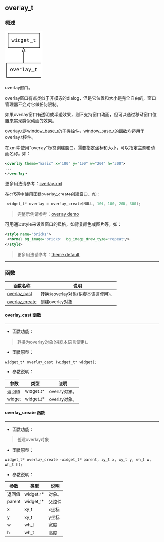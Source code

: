 ## overlay\_t
### 概述
![image](images/overlay_t_0.png)

 overlay窗口。

 overlay窗口有点类似于非模态的dialog，但是它位置和大小是完全自由的，窗口管理器不会对它做任何限制。

 如果overlay窗口有透明或半透效果，则不支持窗口动画，但可以通过移动窗口位置来实现类似动画的效果。

 overlay\_t是[window\_base\_t](window_base_t.md)的子类控件，window\_base\_t的函数均适用于overlay\_t控件。

 在xml中使用"overlay"标签创建窗口。需要指定坐标和大小，可以指定主题和动画名称。如：

 ```xml
 <overlay theme="basic" x="100" y="100" w="200" h="300">
 ...
 </overlay>
 ```

 >
 更多用法请参考：[overlay.xml](https://github.com/zlgopen/awtk/blob/master/demos/assets/raw/ui/)

 在c代码中使用函数overlay\_create创建窗口。如：

 ```c
  widget_t* overlay = overlay_create(NULL, 100, 100, 200, 300);
 ```

 > 完整示例请参考：[overlay
 demo](https://github.com/zlgopen/awtk-c-demos/blob/master/demos/)

 可用通过style来设置窗口的风格，如背景颜色或图片等。如：

 ```xml
 <style name="bricks">
  <normal bg_image="bricks"  bg_image_draw_type="repeat"/>
 </style>
 ```

 > 更多用法请参考：[theme
 default](https://github.com/zlgopen/awtk/blob/master/demos/assets/raw/styles/default.xml#L0)

----------------------------------
### 函数
<p id="overlay_t_methods">

| 函数名称 | 说明 | 
| -------- | ------------ | 
| <a href="#overlay_t_overlay_cast">overlay\_cast</a> | 转换为overlay对象(供脚本语言使用)。 |
| <a href="#overlay_t_overlay_create">overlay\_create</a> | 创建overlay对象 |
#### overlay\_cast 函数
-----------------------

* 函数功能：

> <p id="overlay_t_overlay_cast"> 转换为overlay对象(供脚本语言使用)。



* 函数原型：

```
widget_t* overlay_cast (widget_t* widget);
```

* 参数说明：

| 参数 | 类型 | 说明 |
| -------- | ----- | --------- |
| 返回值 | widget\_t* | overlay对象。 |
| widget | widget\_t* | overlay对象。 |
#### overlay\_create 函数
-----------------------

* 函数功能：

> <p id="overlay_t_overlay_create"> 创建overlay对象



* 函数原型：

```
widget_t* overlay_create (widget_t* parent, xy_t x, xy_t y, wh_t w, wh_t h);
```

* 参数说明：

| 参数 | 类型 | 说明 |
| -------- | ----- | --------- |
| 返回值 | widget\_t* | 对象。 |
| parent | widget\_t* | 父控件 |
| x | xy\_t | x坐标 |
| y | xy\_t | y坐标 |
| w | wh\_t | 宽度 |
| h | wh\_t | 高度 |
